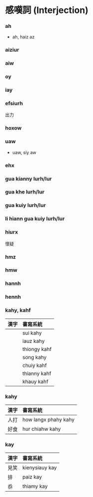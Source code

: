 # 感嘆詞 (Interjection)

### ah

* ah, haiz az

### aiziur

### aiw

### oy

### iay

### efsiurh

出力

### hoxow

### uaw

* uaw, siy aw

### ehx

### gua kianny lurh/lur

### gua khe lurh/lur

### gua kuiy lurh/lur

### li hiann gua kuiy lurh/lur

### hiurx

懷疑

### hmz

### hmw

### hannh

### hennh

### kahy, kahf

| 漢字 | 書寫系統 |
| :--- | :--- |
|| sui kahy |
|| iauz kahy |
|| thiongy kahf |
|| song kahy |
|| chuiy kahf |
|| thianny kahf |
|| khauy kahf |

### kahy

| 漢字 | 書寫系統 |
| :--- | :--- |
| 人打 | how langx phahy kahy |
| 好食 | hur chiahw kahy |

### kay

| 漢字 | 書寫系統 |
| :--- | :--- |
| 見笑 | kienysiauy kay |
| 排 | paiz kay |
| 忝 | thiamy kay |

